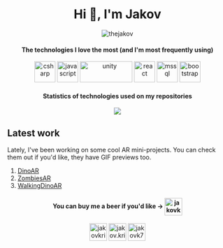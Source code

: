 <h1 align="center">Hi 👋, I'm Jakov</h1>

<p align="center"> <img src="https://komarev.com/ghpvc/?username=thejakov" alt="thejakov" /> </p>

<h4 align="center">The technologies I love the most (and I'm most frequently using)</h4>
<p align="center">
  <img src="https://cdn.jsdelivr.net/npm/programming-languages-logos@0.0.3/src/csharp/csharp_48x48.png" alt="csharp" width="48" height="48"/> 
  <img src="https://cdn.jsdelivr.net/npm/programming-languages-logos@0.0.3/src/javascript/javascript_48x48.png" alt="javascript" width="48" height="48"/>
  <img src="https://upload.wikimedia.org/wikipedia/commons/8/8a/Official_unity_logo.png" alt="unity" width="120" height="48"/>
    <img src="https://miro.medium.com/max/500/1*cPh7ujRIfcHAy4kW2ADGOw.png" alt="react" width="48" height="48"/>
  <img src="https://www.svgrepo.com/show/303229/microsoft-sql-server-logo.svg" alt="mssql" width="48" height="48" />
  <img src="https://cdn.iconscout.com/icon/free/png-256/bootstrap-7-1175254.png" alt="bootstrap" width="48" height="48"/>
  
  
</p>


<h4 align="center">Statistics of technologies used on my repositories</h4>

<p align="center">
  <a href="https://github.com/TheJakov?tab=repositories">
    <img align="center" src="https://github-readme-stats.vercel.app/api/top-langs/?username=thejakov" />
  </a>
</p>


## Latest work

Lately, I've been working on some cool AR mini-projects. You can check them out if you'd like, they have GIF previews too.

1. [DinoAR](https://github.com/TheJakov/DinoAR)
2. [ZombiesAR](https://github.com/TheJakov/ZombiesAR)
3. [WalkingDinoAR](https://github.com/TheJakov/WalkingDinoAR)

<h4 align="center">
          You can buy me a beer if you'd like -> <a href="https://www.buymeacoffee.com/jakov" target="blank"><img align="center" src="https://img.buymeacoffee.com/api/?name=Jakov+Kristovic&size=300&bg-image=bmc" alt="jakovkristovic" height="40" width="40" /></a>
</h4>
<p align="center">
<a href="https://linkedin.com/in/jakovkristovic" target="blank"><img align="center" src="https://cdn.jsdelivr.net/npm/simple-icons@3.0.1/icons/linkedin.svg" alt="jakovkristovic" height="40" width="40" /></a>
<a href="https://fb.com/jakov.kristovic" target="blank"><img align="center" src="https://cdn.jsdelivr.net/npm/simple-icons@3.0.1/icons/facebook.svg" alt="jakov.kristovic" height="40" width="40" /></a>
<a href="https://instagram.com/jakovk7" target="blank"><img align="center" src="https://cdn.jsdelivr.net/npm/simple-icons@3.0.1/icons/instagram.svg" alt="jakovk7" height="40" width="40" /></a>
</p>
